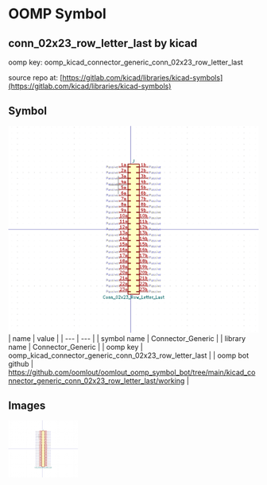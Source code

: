 # OOMP Symbol  
## conn_02x23_row_letter_last  by kicad  
  
oomp key: oomp_kicad_connector_generic_conn_02x23_row_letter_last  
  
source repo at: [https://gitlab.com/kicad/libraries/kicad-symbols](https://gitlab.com/kicad/libraries/kicad-symbols)  
## Symbol  
  
[![working.png](working_600.png)](working.png)  
| name | value | 
| --- | --- | 
| symbol name | Connector_Generic | 
| library name | Connector_Generic | 
| oomp key | oomp_kicad_connector_generic_conn_02x23_row_letter_last | 
| oomp bot github | https://github.com/oomlout/oomlout_oomp_symbol_bot/tree/main/kicad_connector_generic_conn_02x23_row_letter_last/working | 
## Images  
  
[![working.png](working_140.png)](working.png)  
